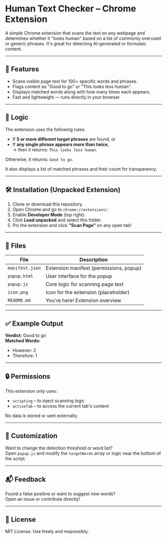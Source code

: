 # Human Text Checker – Chrome Extension

A simple Chrome extension that scans the text on any webpage and determines whether it "looks human" based on a list of commonly overused or generic phrases. It's great for detecting AI-generated or formulaic content.

---

## 🚀 Features

- Scans visible page text for 100+ specific words and phrases.
- Flags content as "Good to go" or "This looks less human".
- Displays matched words along with how many times each appears.
- Fast and lightweight — runs directly in your browser.

---

## 🧠 Logic

The extension uses the following rules:
- If **5 or more different target phrases** are found, or
- If **any single phrase appears more than twice**,  
→ then it returns: `This looks less human`.

Otherwise, it returns: `Good to go`.

It also displays a list of matched phrases and their count for transparency.

---

## 🛠 Installation (Unpacked Extension)

1. Clone or download this repository.
2. Open Chrome and go to `chrome://extensions/`.
3. Enable **Developer Mode** (top right).
4. Click **Load unpacked** and select this folder.
5. Pin the extension and click **"Scan Page"** on any open tab!

---

## 📁 Files

| File           | Description                            |
|----------------|----------------------------------------|
| `manifest.json`| Extension manifest (permissions, popup)|
| `popup.html`   | User interface for the popup           |
| `popup.js`     | Core logic for scanning page text      |
| `icon.png`     | Icon for the extension (placeholder)   |
| `README.md`    | You're here! Extension overview        |

---

## ✅ Example Output

**Verdict:** Good to go  
**Matched Words:**
- However: 2  
- Therefore: 1  

---

## 🔒 Permissions

This extension only uses:
- `scripting` – to inject scanning logic
- `activeTab` – to access the current tab's content

No data is stored or sent externally.

---

## 📌 Customization

Want to change the detection threshold or word list?  
Open `popup.js` and modify the `targetWords` array or logic near the bottom of the script.

---

## 📬 Feedback

Found a false positive or want to suggest new words?  
Open an issue or contribute directly!

---

## 📄 License

MIT License. Use freely and responsibly.

